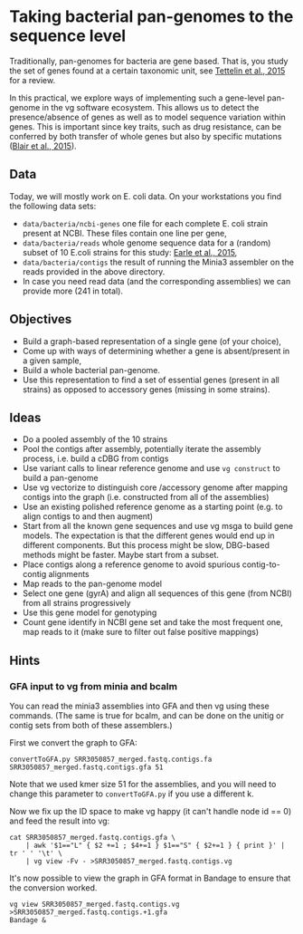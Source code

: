 # Taking bacterial pan-genomes to the sequence level

Traditionally, pan-genomes for bacteria are gene based. That is, you study the set of genes found at a certain taxonomic unit, see [Tettelin et al., 2015](http://dx.doi.org/10.1016/j.mib.2014.11.016) for a review.

In this practical, we explore ways of implementing such a gene-level pan-genome in the vg software ecosystem. This allows us to detect the presence/absence of genes as well as to model sequence variation within genes. This is important since key traits, such as drug resistance, can be conferred by both transfer of whole genes but also by specific mutations ([Blair et al., 2015](http://dx.doi.org/10.1038/nrmicro3380)).

## Data
Today, we will mostly work on E. coli data. On your workstations you find the following data sets:

- `data/bacteria/ncbi-genes` one file for each complete E. coli strain present at NCBI. These files contain one line per gene,
- `data/bacteria/reads` whole genome sequence data for a (random) subset of 10 E.coli strains for this study: [Earle et al., 2015](http://dx.doi.org/10.1038/nmicrobiol.2016.41),
- `data/bacteria/contigs` the result of running the Minia3 assembler on the reads provided in the above directory.
- In case you need read data (and the corresponding assemblies) we can provide more (241 in total).

## Objectives
- Build a graph-based representation of a single gene (of your choice),
- Come up with ways of determining whether a gene is absent/present in a given sample,
- Build a whole bacterial pan-genome.
- Use this representation to find a set of essential genes (present in all strains) as opposed to accessory genes (missing in some strains).

## Ideas
- Do a pooled assembly of the 10 strains
- Pool the contigs after assembly, potentially iterate the assembly process, i.e. build a cDBG from contigs
- Use variant calls to linear reference genome and use `vg construct` to build a pan-genome
- Use vg vectorize to distinguish core /accessory genome after mapping contigs into the graph (i.e. constructed from all of the assemblies)
- Use an existing polished reference genome as a starting point (e.g. to align contigs to and then augment)
- Start from all the known gene sequences and use vg msga to build gene models. The expectation is that the different genes would end up in different components. But this process might be slow, DBG-based methods might be faster. Maybe start from a subset.
- Place contigs along a reference genome to avoid spurious contig-to-contig alignments
- Map reads to the pan-genome model
- Select one gene (gyrA) and align all sequences of this gene (from NCBI) from all strains progressively
- Use this gene model for genotyping
- Count gene identify in NCBI gene set and take the most frequent one, map reads to it (make sure to filter out false positive mappings)

## Hints


### GFA input to vg from minia and bcalm

You can read the minia3 assemblies into GFA and then vg using these commands. (The same is true for bcalm, and can be done on the unitig or contig sets from both of these assemblers.)

First we convert the graph to GFA:

```
convertToGFA.py SRR3050857_merged.fastq.contigs.fa SRR3050857_merged.fastq.contigs.gfa 51
```

Note that we used kmer size 51 for the assemblies, and you will need to change this parameter to `convertToGFA.py` if you use a different k.

Now we fix up the ID space to make vg happy (it can't handle node id == 0) and feed the result into vg:

```
cat SRR3050857_merged.fastq.contigs.gfa \
    | awk '$1=="L" { $2 +=1 ; $4+=1 } $1=="S" { $2+=1 } { print }' | tr ' ' '\t' \
    | vg view -Fv - >SRR3050857_merged.fastq.contigs.vg
```

It's now possible to view the graph in GFA format in Bandage to ensure that the conversion worked.

```
vg view SRR3050857_merged.fastq.contigs.vg >SRR3050857_merged.fastq.contigs.+1.gfa
Bandage &
```
